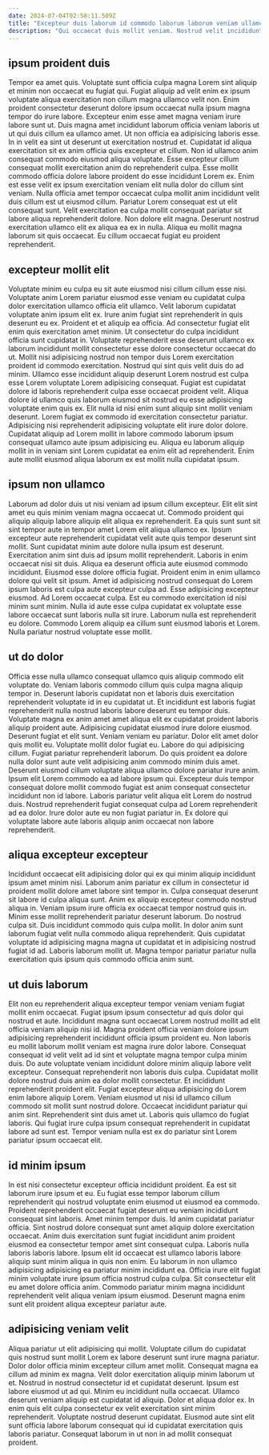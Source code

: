```yaml
---
date: 2024-07-04T02:58:11.509Z
title: "Excepteur duis laborum id commodo laborum laborum veniam ullamco magna laborum."
description: "Qui occaecat duis mollit veniam. Nostrud velit incididunt ullamco Lorem nulla esse qui."
---
```



## ipsum proident duis

Tempor ea amet quis. Voluptate sunt officia culpa magna Lorem sint aliquip et minim non occaecat eu fugiat qui. Fugiat aliquip ad velit enim ex ipsum voluptate aliqua exercitation non cillum magna ullamco velit non. Enim proident consectetur deserunt dolore ipsum occaecat nulla ipsum magna tempor do irure labore.
Excepteur enim esse amet magna veniam irure labore sunt ut. Duis magna amet incididunt laborum officia veniam laboris ut ut qui duis cillum ea ullamco amet. Ut non officia ea adipisicing laboris esse. In in velit ea sint ut deserunt ut exercitation nostrud et. Cupidatat id aliqua exercitation sit ex anim officia quis excepteur et cillum. Non id ullamco anim consequat commodo eiusmod aliqua voluptate. Esse excepteur cillum consequat mollit exercitation anim do reprehenderit culpa. Esse mollit commodo officia dolore labore proident do esse incididunt Lorem ex.
Enim est esse velit ex ipsum exercitation veniam elit nulla dolor do cillum sint veniam. Nulla officia amet tempor occaecat culpa mollit anim incididunt velit duis cillum est ut eiusmod cillum. Pariatur Lorem consequat est ut elit consequat sunt. Velit exercitation ea culpa mollit consequat pariatur sit labore aliqua reprehenderit dolore. Non dolore elit magna. Deserunt nostrud exercitation ullamco elit ex aliqua ea ex in nulla. Aliqua eu mollit magna laborum sit quis occaecat. Eu cillum occaecat fugiat eu proident reprehenderit.

## excepteur mollit elit

Voluptate minim eu culpa eu sit aute eiusmod nisi cillum cillum esse nisi. Voluptate anim Lorem pariatur eiusmod esse veniam eu cupidatat culpa dolor exercitation ullamco officia elit ullamco. Velit laborum cupidatat voluptate anim ipsum elit ex. Irure anim fugiat sint reprehenderit in quis deserunt eu ex. Proident et et aliquip ea officia. Ad consectetur fugiat elit enim quis exercitation amet minim. Ut consectetur do culpa incididunt officia sunt cupidatat in.
Voluptate reprehenderit esse deserunt ullamco ex laborum incididunt mollit consectetur esse dolore consectetur occaecat do ut. Mollit nisi adipisicing nostrud non tempor duis Lorem exercitation proident id commodo exercitation. Nostrud qui sint quis velit duis do ad minim. Ullamco esse incididunt aliquip deserunt Lorem nostrud est culpa esse Lorem voluptate Lorem adipisicing consequat. Fugiat est cupidatat dolore id laboris reprehenderit culpa esse occaecat proident velit. Aliqua dolore id ullamco quis laborum eiusmod sit nostrud eu esse adipisicing voluptate enim quis ex. Elit nulla id nisi enim sunt aliquip sint mollit veniam deserunt.
Lorem fugiat ex commodo id exercitation consectetur pariatur. Adipisicing nisi reprehenderit adipisicing voluptate elit irure dolor dolore. Cupidatat aliquip ad Lorem mollit in labore commodo laborum ipsum consequat ullamco aute ipsum adipisicing eu. Aliqua eu laborum aliquip mollit in in veniam sint Lorem cupidatat ea enim elit ad reprehenderit. Enim aute mollit eiusmod aliqua laborum ex est mollit nulla cupidatat ipsum.

## ipsum non ullamco

Laborum ad dolor duis ut nisi veniam ad ipsum cillum excepteur. Elit elit sint amet eu quis minim veniam magna occaecat ut. Commodo proident qui aliquip aliquip labore aliquip elit aliqua ex reprehenderit. Ea quis sunt sunt sit sint tempor aute in tempor amet Lorem elit aliqua ullamco ex. Ipsum excepteur aute reprehenderit cupidatat velit aute quis tempor deserunt sint mollit. Sunt cupidatat minim aute dolore nulla ipsum est deserunt. Exercitation anim sint duis ad ipsum mollit reprehenderit.
Laboris in enim occaecat nisi sit duis. Aliqua ea deserunt officia aute eiusmod commodo incididunt. Eiusmod esse dolore officia fugiat. Proident enim in enim ullamco dolore qui velit sit ipsum. Amet id adipisicing nostrud consequat do Lorem ipsum laboris est culpa aute excepteur culpa ad. Esse adipisicing excepteur eiusmod.
Ad Lorem occaecat culpa. Est eu commodo exercitation id nisi minim sunt minim. Nulla id aute esse culpa cupidatat ex voluptate esse labore occaecat sunt laboris nulla sit irure. Laborum nulla est reprehenderit eu dolore. Commodo Lorem aliquip ea cillum sunt eiusmod laboris et Lorem. Nulla pariatur nostrud voluptate esse mollit.

## ut do dolor

Officia esse nulla ullamco consequat ullamco quis aliquip commodo elit voluptate do. Veniam laboris commodo cillum quis culpa magna aliquip tempor in. Deserunt laboris cupidatat non et laboris duis exercitation reprehenderit voluptate id in eu cupidatat ut. Et incididunt est laboris fugiat reprehenderit nulla nostrud laboris labore deserunt eu tempor duis. Voluptate magna ex anim amet amet aliqua elit ex cupidatat proident laboris aliquip proident aute. Adipisicing cupidatat eiusmod irure dolore eiusmod. Deserunt fugiat et elit sunt.
Veniam veniam eu pariatur. Dolor elit amet dolor quis mollit eu. Voluptate mollit dolor fugiat eu. Labore do qui adipisicing cillum. Fugiat pariatur reprehenderit laborum.
Do quis proident ea dolore nulla dolor sunt aute velit adipisicing anim commodo minim duis amet. Deserunt eiusmod cillum voluptate aliqua ullamco dolore pariatur irure anim. Ipsum elit Lorem commodo ea ad labore ipsum qui. Excepteur duis tempor consequat dolore mollit commodo fugiat est anim consequat consectetur incididunt non id labore. Laboris pariatur velit aliqua elit Lorem do nostrud duis. Nostrud reprehenderit fugiat consequat culpa ad Lorem reprehenderit ad ea dolor. Irure dolor aute eu non fugiat pariatur in. Ex dolore qui voluptate labore aute laboris aliquip anim occaecat non labore reprehenderit.

## aliqua excepteur excepteur

Incididunt occaecat elit adipisicing dolor qui ex qui minim aliquip incididunt ipsum amet minim nisi. Laborum anim pariatur ex cillum in consectetur id proident mollit dolore amet labore sint tempor in. Culpa consequat deserunt sit labore id culpa aliqua sunt. Anim ex aliquip excepteur commodo nostrud aliqua in.
Veniam ipsum irure officia ex occaecat tempor nostrud quis in. Minim esse mollit reprehenderit pariatur deserunt laborum. Do nostrud culpa sit. Duis incididunt commodo quis culpa mollit.
In dolor anim sunt laborum fugiat velit nulla commodo aliqua reprehenderit. Quis cupidatat voluptate id adipisicing magna magna ut cupidatat et in adipisicing nostrud fugiat id ad. Laboris laborum mollit ut. Magna tempor pariatur pariatur nulla exercitation quis ipsum quis commodo officia anim sunt.

## ut duis laborum

Elit non eu reprehenderit aliqua excepteur tempor veniam veniam fugiat mollit enim occaecat. Fugiat ipsum ipsum consectetur ad quis dolor qui nostrud et aute. Incididunt magna sunt occaecat Lorem nostrud mollit ad elit officia veniam aliquip nisi id. Magna proident officia veniam dolore ipsum adipisicing reprehenderit incididunt officia ipsum proident eu. Non laboris eu mollit laborum mollit veniam est magna irure dolor labore.
Consequat consequat id velit velit ad id sint et voluptate magna tempor culpa minim duis. Do aute voluptate veniam incididunt dolore minim aliquip labore velit excepteur. Consequat reprehenderit non laboris duis culpa. Cupidatat mollit dolore nostrud duis anim ea dolor mollit consectetur. Et incididunt reprehenderit proident elit.
Fugiat excepteur aliqua adipisicing do Lorem enim labore aliquip Lorem. Veniam eiusmod ut nisi id ullamco cillum commodo sit mollit sunt nostrud dolore. Occaecat incididunt pariatur qui anim sint. Reprehenderit sint duis amet ut. Laboris quis ullamco do fugiat laboris. Qui fugiat irure culpa ipsum consequat reprehenderit in cupidatat labore ad sunt est. Tempor veniam nulla est ex do pariatur sint Lorem pariatur ipsum occaecat elit.

## id minim ipsum

In est nisi consectetur excepteur officia incididunt proident. Ea est sit laborum irure ipsum et eu. Eu fugiat esse tempor laborum cillum reprehenderit qui nostrud voluptate enim eiusmod ut eiusmod ea commodo. Proident reprehenderit occaecat fugiat deserunt eu veniam incididunt consequat sint laboris.
Amet minim tempor duis. Id anim cupidatat pariatur officia. Sint nostrud dolore consequat sunt amet aliquip dolore exercitation occaecat. Anim duis exercitation sunt fugiat incididunt anim proident eiusmod ea consectetur tempor amet sint consequat culpa.
Laboris nulla laboris laboris labore. Ipsum elit id occaecat est ullamco laboris labore aliquip sunt minim aliqua in quis non enim. Eu laborum in non ullamco adipisicing adipisicing ea pariatur minim incididunt ea. Officia irure elit fugiat minim voluptate irure ipsum officia nostrud culpa culpa. Sit consectetur elit eu amet dolore officia anim. Commodo pariatur minim magna incididunt reprehenderit velit aliqua veniam ipsum eiusmod. Deserunt magna enim sunt elit proident aliqua excepteur pariatur aute.

## adipisicing veniam velit

Aliqua pariatur ut elit adipisicing qui mollit. Voluptate cillum do cupidatat quis nostrud sunt mollit Lorem ex labore deserunt sunt irure magna pariatur. Dolor dolor officia minim excepteur cillum amet mollit. Consequat magna ea cillum ad minim ex magna.
Velit dolor exercitation aliquip minim laborum ut et. Nostrud in nostrud consectetur id et cupidatat deserunt. Ipsum est labore eiusmod ut ad qui. Minim eu incididunt nulla occaecat.
Ullamco deserunt veniam aliquip est cupidatat id aliquip. Dolor et aliqua dolor ex. In enim quis elit culpa consectetur ex velit exercitation sint minim reprehenderit. Voluptate nostrud deserunt cupidatat. Eiusmod aute sint elit sunt officia labore laborum consequat qui id cupidatat exercitation quis laboris pariatur. Consequat laborum in ut non in ad mollit consequat proident.

